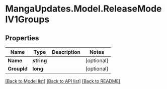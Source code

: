 # MangaUpdates.Model.ReleaseModelV1Groups

## Properties

Name | Type | Description | Notes
------------ | ------------- | ------------- | -------------
**Name** | **string** |  | [optional] 
**GroupId** | **long** |  | [optional] 

[[Back to Model list]](../README.md#documentation-for-models) [[Back to API list]](../README.md#documentation-for-api-endpoints) [[Back to README]](../README.md)

